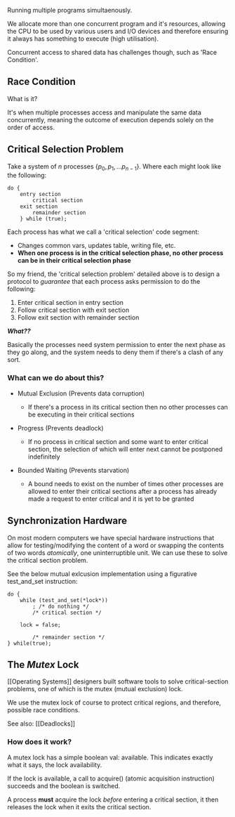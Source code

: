 Running multiple programs simultaenously.

We allocate more than one concurrent program and it's resources, allowing the CPU to be used by various users and I/O devices and therefore ensuring it always has something to execute (high utilisation).

Concurrent access to shared data has challenges though, such as 'Race Condition'.

## Race Condition

What is it?

It's when multiple processes access and manipulate the same data concurrently, meaning the outcome of execution depends solely on the order of access.


## Critical Selection Problem

Take a system of *n* processes {$p_0, p_1, \dots p_{n-1}$}. Where each might look like the following:

	do {
		entry section
			critical section
		exit section
			remainder section
		} while (true);

Each process has what we call a 'critical selection' code segment:
- Changes common vars, updates table, writing file, etc.
- **When one process is in the critical selection phase, no other process can be in their critical selection phase**

So my friend, the 'critical selection problem' detailed above is to design a protocol to *guarantee* that each process asks permission to do the following:
1. Enter critical section in entry section
2. Follow critical section with exit section
3. Follow exit section with remainder section

**_What??_**

Basically the processes need system permission to enter the next phase as they go along, and the system needs to deny them if there's a clash of any sort.

### What can we do about this?

- Mutual Exclusion (Prevents data corruption)
	- If there's a process in its critical section then no other processes can be executing in their critical sections

- Progress (Prevents deadlock)
	- If no process in critical section and some want to enter critical section, the selection of which will enter next cannot be postponed indefinitely

- Bounded Waiting (Prevents starvation)
	- A bound needs to exist on the number of times other processes are allowed to enter their critical sections after a process has already made a request to enter critical and it is yet to be granted


## Synchronization Hardware

On most modern computers we have special hardware instructions that allow for testing/modifying the content of a word or swapping the contents of two words *atomically*, one uninterruptible unit. We can use these to solve the critical section problem.

See the below mutual exlcusion implementation using a figurative test_and_set instruction:

	do {
		while (test_and_set(*lock*))
			; /* do nothing */
			/* critical section */
	
		lock = false;
	
			/* remainder section */
	} while(true);


## The *Mutex* Lock

[[Operating Systems]] designers built software tools to solve critical-section problems, one of which is the mutex (mutual exclusion) lock.

We use the mutex lock of course to protect critical regions, and therefore, possible race conditions.

See also: [[Deadlocks]]

### How does it work?

A mutex lock has a simple boolean val: available. This indicates exactly what it says, the lock availability.

If the lock is available, a call to acquire() (atomic acquisition instruction) succeeds and the boolean is switched.

A process **must** acquire the lock *before* entering a critical section, it then releases the lock when it exits the critical section.